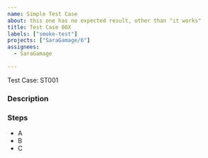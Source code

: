 ```yaml
---
name: Simple Test Case
about: this one has no expected result, other than "it works"
title: Test Case 00X
labels: ["smoke-test"]
projects: ["SaraGamage/6"]
assignees:
  - SaraGamage

---
```

Test Case: ST001

### Description


### Steps

- A 
- B
- C
